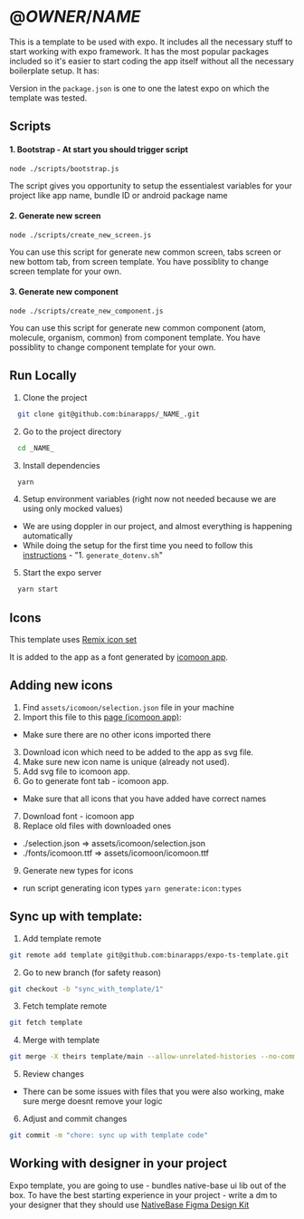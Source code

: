 # @_OWNER_/_NAME_

This is a template to be used with expo. It includes all the necessary stuff to start working with expo framework. It has the most popular packages included so it's easier to start coding the app itself without all the necessary boilerplate setup. It has:

Version in the `package.json` is one to one the latest expo on which the template was tested.

## Scripts

#### 1. Bootstrap - At start you should trigger script

```
node ./scripts/bootstrap.js
```

The script gives you opportunity to setup the essentialest variables for your project like app name, bundle ID or android package name

#### 2. Generate new screen

```
node ./scripts/create_new_screen.js
```

You can use this script for generate new common screen, tabs screen or new bottom tab, from screen template. You have possiblity to change screen template for your own.

#### 3. Generate new component

```
node ./scripts/create_new_component.js
```

You can use this script for generate new common component (atom, molecule, organism, common) from component template. You have possiblity to change component template for your own.

## Run Locally

1. Clone the project

```bash
  git clone git@github.com:binarapps/_NAME_.git
```

2. Go to the project directory

```bash
  cd _NAME_
```

3. Install dependencies

```bash
  yarn
```

4. Setup environment variables (right now not needed because we are using only mocked values)

- We are using doppler in our project, and almost everything is happening automatically
- While doing the setup for the first time you need to follow this [instructions](./scripts/README.md) - "1. `generate_dotenv.sh`"

5. Start the expo server

```bash
  yarn start
```

## Icons

This template uses [Remix icon set](https://remixicon.com/)

It is added to the app as a font generated by [icomoon app](https://icomoon.io/app/#/select).

## Adding new icons

1. Find `assets/icomoon/selection.json` file in your machine
2. Import this file to this [page (icomoon app)](https://icomoon.io/app/#/select):

- Make sure there are no other icons imported there

3. Download icon which need to be added to the app as svg file.
4. Make sure new icon name is unique (already not used).
5. Add svg file to icomoon app.
6. Go to generate font tab - icomoon app.

- Make sure that all icons that you have added have correct names

7. Download font - icomoon app
8. Replace old files with downloaded ones

- ./selection.json => assets/icomoon/selection.json
- ./fonts/icomoon.ttf => assets/icomoon/icomoon.ttf

9. Generate new types for icons

- run script generating icon types `yarn generate:icon:types`

## Sync up with template:

1. Add template remote

```bash
git remote add template git@github.com:binarapps/expo-ts-template.git
```

2. Go to new branch (for safety reason)

```bash
git checkout -b "sync_with_template/1"
```

3. Fetch template remote

```bash
git fetch template
```

4. Merge with template

```bash
git merge -X theirs template/main --allow-unrelated-histories --no-commit
```

5. Review changes

- There can be some issues with files that you were also working, make sure merge doesnt remove your logic

6. Adjust and commit changes

```bash
git commit -m "chore: sync up with template code"
```

## Working with designer in your project

<!--
TODO: ISSUE-33 (https://github.com/binarapps/expo-ts-template/issues/33)
Replace this section witha a new UI lib instructions when this issue will be done.
-->

Expo template, you are going to use - bundles native-base ui lib out of the box.
To have the best starting experience in your project - write a dm to your designer that they should use [NativeBase Figma Design Kit](https://www.figma.com/community/file/1050753649783931446)

